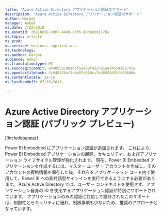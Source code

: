 ```yaml
---
title: "Azure Active Directory アプリケーション認証のサポート"
description: "Azure Active Directory アプリケーション認証のサポート"
author: MargoC
manager: AnnBe
ms.date: 7/22/2018
ms.assetid: cba1b690-0d07-4400-8bf6-80de880157ba
ms.topic: article
ms.prod: 
ms.service: business-applications
ms.technology: 
ms.author: margoc
audience: Admin
ms.translationtype: HT
ms.sourcegitcommit: 0b40bb3c98145f5a260f412701a884a5936174ce
ms.openlocfilehash: 3c644df8af2bbc07c910cc7dd6581d55fc95686e
ms.contentlocale: ja-jp
ms.lasthandoff: 07/18/2018

---
```

# <a name="azure-active-directory-application-authentication-public-preview"></a>Azure Active Directory アプリケーション認証 (パブリック プレビュー) 


[!include[banner](../../../includes/banner.md)]

Power BI Embedded にアプリケーション認証が追加されます。 これにより、Power BI Embedded アプリケーションの展開、セキュリティ、およびアプリケーション ライフサイクル管理が強化されます。 現在、Power BI Embedded アプリケーションを作成するには、マスター ユーザー アカウントを作成し、そのアカウントの資格情報を保存した後、それらをアプリケーション コード内で使用して、Power BI への非対話型サインインを実行できるようにする必要があります。 Azure Active Directory では、ユーザー コンテキストを使用せず、アプリケーション自身の ID を使用するアプリケーション認証が特別にサポートされています。 アプリケーションのみの認証に対応して設計されたこのサポートは、制御性とセキュリティに優れ、制限事項も少ないため、推奨のアプローチとなっています。 


